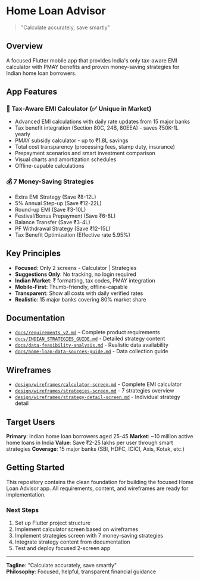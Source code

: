 # Home Loan Advisor

> "Calculate accurately, save smartly"

## Overview

A focused Flutter mobile app that provides India's only tax-aware EMI calculator with PMAY benefits and proven money-saving strategies for Indian home loan borrowers.

## App Features

### 🧮 **Tax-Aware EMI Calculator** (✅ Unique in Market)
- Advanced EMI calculations with daily rate updates from 15 major banks
- Tax benefit integration (Section 80C, 24B, 80EEA) - saves ₹50K-1L yearly
- PMAY subsidy calculator - up to ₹1.8L savings
- Total cost transparency (processing fees, stamp duty, insurance)
- Prepayment scenarios and smart investment comparison
- Visual charts and amortization schedules
- Offline-capable calculations

### 💰 **7 Money-Saving Strategies**
- Extra EMI Strategy (Save ₹8-12L)
- 5% Annual Step-up (Save ₹12-22L)
- Round-up EMI (Save ₹3-10L)
- Festival/Bonus Prepayment (Save ₹6-8L)
- Balance Transfer (Save ₹3-4L)
- PF Withdrawal Strategy (Save ₹12-15L)
- Tax Benefit Optimization (Effective rate 5.95%)

## Key Principles

- **Focused**: Only 2 screens - Calculator | Strategies
- **Suggestions Only**: No tracking, no login required
- **Indian Market**: ₹ formatting, tax codes, PMAY integration
- **Mobile-First**: Thumb-friendly, offline-capable
- **Transparent**: Show all costs with daily verified rates
- **Realistic**: 15 major banks covering 80% market share

## Documentation

- [`docs/requirements_v2.md`](docs/requirements_v2.md) - Complete product requirements
- [`docs/INDIAN_STRATEGIES_GUIDE.md`](docs/INDIAN_STRATEGIES_GUIDE.md) - Detailed strategy content
- [`docs/data-feasibility-analysis.md`](docs/data-feasibility-analysis.md) - Realistic data availability
- [`docs/home-loan-data-sources-guide.md`](docs/home-loan-data-sources-guide.md) - Data collection guide

## Wireframes

- [`design/wireframes/calculator-screen.md`](design/wireframes/calculator-screen.md) - Complete EMI calculator
- [`design/wireframes/strategies-screen.md`](design/wireframes/strategies-screen.md) - 7 strategies overview
- [`design/wireframes/strategy-detail-screen.md`](design/wireframes/strategy-detail-screen.md) - Individual strategy detail

## Target Users

**Primary**: Indian home loan borrowers aged 25-45
**Market**: ~10 million active home loans in India
**Value**: Save ₹2-25 lakhs per user through smart strategies
**Coverage**: 15 major banks (SBI, HDFC, ICICI, Axis, Kotak, etc.)

## Getting Started

This repository contains the clean foundation for building the focused Home Loan Advisor app. All requirements, content, and wireframes are ready for implementation.

### Next Steps
1. Set up Flutter project structure
2. Implement calculator screen based on wireframes
3. Implement strategies screen with 7 money-saving strategies
4. Integrate strategy content from documentation
5. Test and deploy focused 2-screen app

---

**Tagline**: "Calculate accurately, save smartly"  
**Philosophy**: Focused, helpful, transparent financial guidance